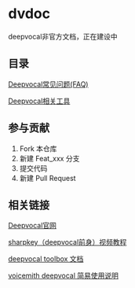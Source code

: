 # dvdoc
deepvocal非官方文档，正在建设中

## 目录
[Deepvocal常见问题(FAQ)](https://gitee.com/oxygendioxide/dvdoc/blob/master/deepvocal/faq.md)

[Deepvocal相关工具](https://gitee.com/oxygendioxide/dvdoc/blob/master/deepvocal/tools.md)
## 参与贡献
1.  Fork 本仓库
2.  新建 Feat_xxx 分支
3.  提交代码
4.  新建 Pull Request

## 相关链接
[Deepvocal官网](https://www.deep-vocal.com/)

[sharpkey（deepvocal前身）视频教程](https://www.bilibili.com/video/BV1Us411r7u5)

[deepvocal toolbox 文档](https://share.weiyun.com/5snXMol)

[voicemith deepvocal 简易使用说明](https://share.weiyun.com/Y3FPamjv)